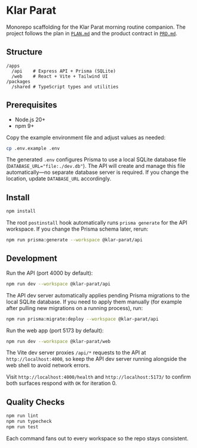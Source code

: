 # Klar Parat

Monorepo scaffolding for the Klar Parat morning routine companion. The project follows the plan in [`PLAN.md`](./PLAN.md) and the product contract in [`PRD.md`](./PRD.md).

## Structure

```
/apps
  /api    # Express API + Prisma (SQLite)
  /web    # React + Vite + Tailwind UI
/packages
  /shared # TypeScript types and utilities
```

## Prerequisites

- Node.js 20+
- npm 9+

Copy the example environment file and adjust values as needed:

```bash
cp .env.example .env
```

The generated `.env` configures Prisma to use a local SQLite database file (`DATABASE_URL="file:./dev.db"`). The API will create
and manage this file automatically—no separate database server is required. If you change the location, update `DATABASE_URL`
accordingly.

## Install

```bash
npm install
```

The root `postinstall` hook automatically runs `prisma generate` for the API workspace. If you change the Prisma schema later, rerun:

```bash
npm run prisma:generate --workspace @klar-parat/api
```

## Development

Run the API (port 4000 by default):

```bash
npm run dev --workspace @klar-parat/api
```

The API dev server automatically applies pending Prisma migrations to the local SQLite database. If you need to apply them
manually (for example after pulling new migrations on a running process), run:

```bash
npm run prisma:migrate:deploy --workspace @klar-parat/api
```

Run the web app (port 5173 by default):

```bash
npm run dev --workspace @klar-parat/web
```

The Vite dev server proxies `/api/*` requests to the API at `http://localhost:4000`, so keep the API dev server running alongside the web shell to avoid network errors.

Visit `http://localhost:4000/health` and `http://localhost:5173/` to confirm both surfaces respond with `OK` for iteration 0.

## Quality Checks

```bash
npm run lint
npm run typecheck
npm run test
```

Each command fans out to every workspace so the repo stays consistent.
